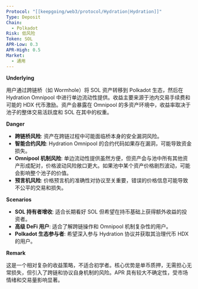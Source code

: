 ```yaml
---
Protocol: "[[keepgoing/web3/protocol/Hydration|Hydration]]"
Type: Deposit
Chain:
  - Polkadot
Risk: 低风险
Token: SOL
APR-Low: 0.3
APR-High: 0.5
Market:
  - 通用
---
```

**Underlying**

用户通过跨链桥（如 Wormhole）将 SOL 资产转移到 Polkadot 生态，然后在 Hydration Omnipool 中进行单边流动性提供。收益主要来源于池内交易手续费和可能的 HDX 代币激励。资产会暴露在 Omnipool 的多资产环境中，收益率取决于池子的整体交易活跃度和 SOL 在其中的权重。

**Danger**

- **跨链桥风险**: 资产在跨链过程中可能面临桥本身的安全漏洞风险。
- **智能合约风险**: Hydration Omnipool 的合约代码如果存在漏洞，可能导致资金损失。
- **Omnipool 机制风险**: 单边流动性提供虽然方便，但资产会与池中所有其他资产形成配对，价格波动风险敞口更大。如果池中某个资产价格剧烈波动，可能会影响整个池子的价值。
- **预言机风险**: 价格预言机的准确性对协议至关重要，错误的价格信息可能导致不公平的交易和损失。

**Scenarios**

- **SOL 持有者增收**: 适合长期看好 SOL 但希望在持币基础上获得额外收益的投资者。
- **高级 DeFi 用户**: 适合了解跨链操作和 Omnipool 机制复杂性的用户。
- **Polkadot 生态参与者**: 希望深入参与 Hydration 协议并获取其治理代币 HDX 的用户。

**Remark**

这是一个相对复杂的收益策略，不适合初学者。核心优势是单币质押，无需担心无常损失，但引入了跨链和协议自身机制的风险。APR 具有较大不确定性，受市场情绪和交易量影响显著。



